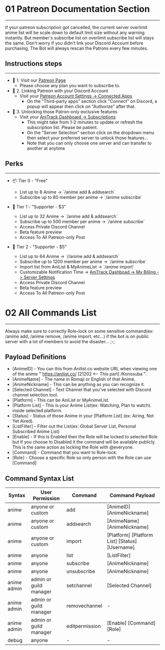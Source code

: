 # 01 Patreon Documentation Section 
---
<critical>
If your patreon subscription got cancelled, the current server overlimit anime list will be scale down to default limit size without any warning instantly. But member's subscribe list on overlimit subscribe list will stays the same.
</critical>
<info>
Don't worry if you didn't link your Discord Account before purchasing, The Bot will always rescan the Patrons every few minutes. 
</info>


## Instructions steps
---
- 🎉 1. Visit our <a href="https://patreon.com/anitrack" target="_blank">Patreon Page</a>
    - Please choose any plan you want to subscribe to.
- 🔗 2. Linking Patreon with your Discord Account
    - Visit your <a href="https://www.patreon.com/settings/apps" target="_blank"> Patreon Account Settings -> Connected Apps </a>
        - On the "Third-party apps" section click "Connect" on Discord, a popup will appear then click on "Authorize" after that.
- 🌟 3. Unlocking those Patron-only exclusive features
    - Visit your <a href="https://anitrack.co/dashboard/mybilling" target="_blank"> AniTrack Dashboard -> Subscriptions </a>
        - This might take from 1-2 minutes to update or refresh the subscription list. Please be patient.
        - On the "Server Selection" section click on the dropdown menu then select your preferred server to unlock those features...
        - Note that you can only choose one server and can transfer to another at anytime

## Perks
---
- 📦 Tier 0 - "Free"
    - List up to 8 Anime -> \`/anime add & addsearch\`
    - Subscribe up to 80 member per anime -> \`/anime subscribe\`

- 🎁 Tier 1 - "Supporter - $3"
    - List up to 32 Anime -> \`/anime add & addsearch\`
    - Subscribe up to 500 member per anime -> \`/anime subscribe\`
    - Access Private Discord Channel
    - Beta feature preview
    - Access To All Patreon-only Post
    
- 💎 Tier 2 - "Supporter - $5" 
    - List up to 64 Anime -> \`//anime add & addsearch\`
    - Subscribe up to 1200 member per anime -> \`/anime subscribe\`
    - Import list from AniList & MyAnimeList -> \`/anime import\`
    - Customizable Notification Time -> <a href="https://anitrack.co/dashboard/mybilling" target="_blank">AniTrack Dashboad -> My Billing -> Server Settings </a>
    - Access Private Discord Channel
    - Beta feature preview
    - Access To All Patreon-only Post

# 02 All Commands List
---
<warn>
Always make sure to correctly Role-lock on some sensitive command(ex: /anime add, /anime remove, /anime import, etc...) if the bot is on public server with a lot of members to avoid the disaster... ;-;
</warn>

## Payload Definitions
- [AnimeID] - You can this from Anilist.co website URL when viewing one of the anime "\`https://anilist.co/ [21202 <-- This part] /Konosuba\`".
- [AnimeName] - The name in Romaji or English of that Anime.
- [AnimeNickname] - This can be anything as you can recognize it.
- [Selected Channel] - Text Channel that you've selected with Discord channel selection tool.
- [Platform] - This can be AniList or MyAnimeList.
- [Platform List] - This is your Anime List(ex: Watching, Plan to watch). inside selected platform.
- [Status] - Status of those Anime in your [Platform List] (ex: Airing, Not Yet Aired).
- [ListFilter] - Filter out the List(ex: Global Server List, Personal Subscribed Anime List)
- [Enable] - If this is Enabled then the Role will be locked to selected Role but if you choose to Disabled it the command will be available publicly. This is the same action as locking the Role with @everyone.
- [Command] - Command that you want to Role-lock.
- [Role] - Choose a specific Role so only person with the Role can use [Command]

## Command Syntax List
| Syntax      | User Permission        | Command        | Command Payload                                |
| ----------- | ---------------------- | -------------- | ---------------------------------------------- |
| anime       | anyone or custom       | add            | [AnimeID] [AnimeNickname]                      |
| anime       | anyone or custom       | addsearch      | [AnimeName] [AnimeNickname]                    |
| anime       | anyone or custom       | import         | [Platform] [Platform List] [Status] [Username] |
| anime       | anyone                 | list           | [ListFilter]                                   |
| anime       | anyone                 | subscribe      | [AnimeNickname]                                |
| anime       | anyone                 | unsubscribe    | [AnimeNickname]                                |
| anime admin | admin or guild manager | setchannel     | [Selected Channel]                             |
| anime admin | admin or guild manager | removechannel  | -                                              |
| anime admin | admin or guild manager | editpermission | [Enable] [Command] [Role]                      |
| debug       | anyone                 | -              | -                                              |
